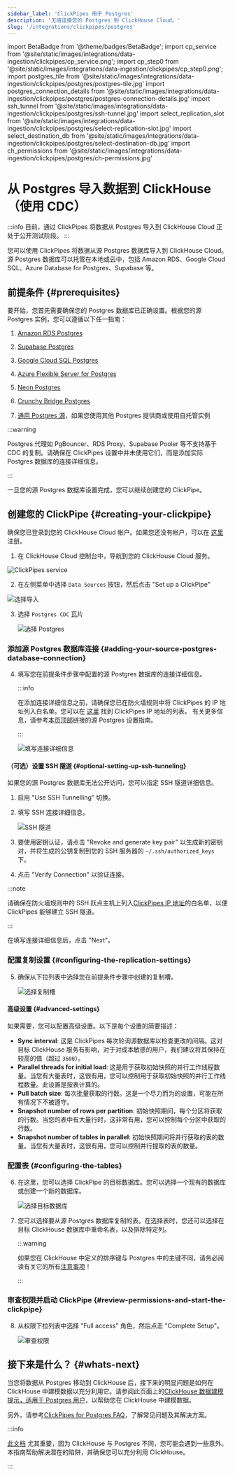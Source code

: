 ```yaml
---
sidebar_label: 'ClickPipes 用于 Postgres'
description: '无缝连接您的 Postgres 到 ClickHouse Cloud。'
slug: '/integrations/clickpipes/postgres'
---
```


import BetaBadge from '@theme/badges/BetaBadge';
import cp_service from '@site/static/images/integrations/data-ingestion/clickpipes/cp_service.png';
import cp_step0 from '@site/static/images/integrations/data-ingestion/clickpipes/cp_step0.png';
import postgres_tile from '@site/static/images/integrations/data-ingestion/clickpipes/postgres/postgres-tile.jpg'
import postgres_connection_details from '@site/static/images/integrations/data-ingestion/clickpipes/postgres/postgres-connection-details.jpg'
import ssh_tunnel from '@site/static/images/integrations/data-ingestion/clickpipes/postgres/ssh-tunnel.jpg'
import select_replication_slot from '@site/static/images/integrations/data-ingestion/clickpipes/postgres/select-replication-slot.jpg'
import select_destination_db from '@site/static/images/integrations/data-ingestion/clickpipes/postgres/select-destination-db.jpg'
import ch_permissions from '@site/static/images/integrations/data-ingestion/clickpipes/postgres/ch-permissions.jpg'


# 从 Postgres 导入数据到 ClickHouse（使用 CDC）

<BetaBadge/>

:::info
目前，通过 ClickPipes 将数据从 Postgres 导入到 ClickHouse Cloud 正处于公开测试阶段。
:::


您可以使用 ClickPipes 将数据从源 Postgres 数据库导入到 ClickHouse Cloud。源 Postgres 数据库可以托管在本地或云中，包括 Amazon RDS、Google Cloud SQL、Azure Database for Postgres、Supabase 等。

## 前提条件 {#prerequisites}

要开始，您首先需要确保您的 Postgres 数据库已正确设置。根据您的源 Postgres 实例，您可以遵循以下任一指南：

1. [Amazon RDS Postgres](./postgres/source/rds)

2. [Supabase Postgres](./postgres/source/supabase)

3. [Google Cloud SQL Postgres](./postgres/source/google-cloudsql)

4. [Azure Flexible Server for Postgres](./postgres/source/azure-flexible-server-postgres)

5. [Neon Postgres](./postgres/source/neon-postgres)

6. [Crunchy Bridge Postgres](./postgres/source/crunchy-postgres)

7. [通用 Postgres 源](./postgres/source/generic)，如果您使用其他 Postgres 提供商或使用自托管实例


:::warning

Postgres 代理如 PgBouncer、RDS Proxy、Supabase Pooler 等不支持基于 CDC 的复制。请确保在 ClickPipes 设置中并未使用它们，而是添加实际 Postgres 数据库的连接详细信息。

:::

一旦您的源 Postgres 数据库设置完成，您可以继续创建您的 ClickPipe。

## 创建您的 ClickPipe {#creating-your-clickpipe}

确保您已登录到您的 ClickHouse Cloud 帐户。如果您还没有帐户，可以在 [这里](https://cloud.clickhouse.com/) 注册。

[//]: # (   TODO 更新此处的图像)
1. 在 ClickHouse Cloud 控制台中，导航到您的 ClickHouse Cloud 服务。

<img src={cp_service} alt="ClickPipes service" />

2. 在左侧菜单中选择 `Data Sources` 按钮，然后点击 "Set up a ClickPipe"

<img src={cp_step0} alt="选择导入" />

3. 选择 `Postgres CDC` 瓦片

   <img src={postgres_tile} alt="选择 Postgres" />

### 添加源 Postgres 数据库连接 {#adding-your-source-postgres-database-connection}

4. 填写您在前提条件步骤中配置的源 Postgres 数据库的连接详细信息。

   :::info

   在添加连接详细信息之前，请确保您已在防火墙规则中将 ClickPipes 的 IP 地址列入白名单。您可以在 [这里](../index.md#list-of-static-ips) 找到 ClickPipes IP 地址的列表。
   有关更多信息，请参考[本页顶部](#prerequisites)链接的源 Postgres 设置指南。

   :::

   <img src={postgres_connection_details} alt="填写连接详细信息" />

#### （可选）设置 SSH 隧道 {#optional-setting-up-ssh-tunneling}

如果您的源 Postgres 数据库无法公开访问，您可以指定 SSH 隧道详细信息。

1. 启用 "Use SSH Tunnelling" 切换。
2. 填写 SSH 连接详细信息。

   <img src={ssh_tunnel} alt="SSH 隧道" />

3. 要使用密钥认证，请点击 "Revoke and generate key pair" 以生成新的密钥对，并将生成的公钥复制到您的 SSH 服务器的 `~/.ssh/authorized_keys` 下。
4. 点击 "Verify Connection" 以验证连接。

:::note

请确保在防火墙规则中的 SSH 跃点主机上列入[ClickPipes IP 地址](../clickpipes#list-of-static-ips)的白名单，以便 ClickPipes 能够建立 SSH 隧道。

:::

在填写连接详细信息后，点击 "Next"。

### 配置复制设置 {#configuring-the-replication-settings}

5. 确保从下拉列表中选择您在前提条件步骤中创建的复制槽。

   <img src={select_replication_slot} alt="选择复制槽" />

#### 高级设置 {#advanced-settings}

如果需要，您可以配置高级设置。以下是每个设置的简要描述：

- **Sync interval**: 这是 ClickPipes 每次轮询源数据库以检查更改的间隔。这对目标 ClickHouse 服务有影响，对于对成本敏感的用户，我们建议将其保持在较高的值（超过 `3600`）。
- **Parallel threads for initial load**: 这是用于获取初始快照的并行工作线程数量。当您有大量表时，这很有用，您可以控制用于获取初始快照的并行工作线程数量。此设置是按表计算的。
- **Pull batch size**: 每次批量获取的行数。这是一个尽力而为的设置，可能在所有情况下不被遵守。
- **Snapshot number of rows per partition**: 初始快照期间，每个分区将获取的行数。当您的表中有大量行时，这非常有用，您可以控制每个分区中获取的行数。
- **Snapshot number of tables in parallel**: 初始快照期间将并行获取的表的数量。当您有大量表时，这很有用，您可以控制并行提取的表的数量。

### 配置表 {#configuring-the-tables}

6. 在这里，您可以选择 ClickPipe 的目标数据库。您可以选择一个现有的数据库或创建一个新的数据库。

   <img src={select_destination_db} alt="选择目标数据库" />
   
7. 您可以选择要从源 Postgres 数据库复制的表。在选择表时，您还可以选择在目标 ClickHouse 数据库中重命名表，以及排除特定列。

   :::warning

   如果您在 ClickHouse 中定义的排序键与 Postgres 中的主键不同，请务必阅读有关它的所有[注意事项](https://docs.peerdb.io/mirror/ordering-key-different)！

   :::

### 审查权限并启动 ClickPipe {#review-permissions-and-start-the-clickpipe}

8. 从权限下拉列表中选择 "Full access" 角色，然后点击 "Complete Setup"。

   <img src={ch_permissions} alt="审查权限" />

## 接下来是什么？ {#whats-next}

当您将数据从 Postgres 移动到 ClickHouse 后，接下来的明显问题是如何在 ClickHouse 中建模数据以充分利用它。请参阅此页面上的[ClickHouse 数据建模提示，适用于 Postgres 用户](https://docs.peerdb.io/bestpractices/clickhouse_datamodeling)，以帮助您在 ClickHouse 中建模数据。

另外，请参考[ClickPipes for Postgres FAQ](./postgres/faq)，了解常见问题及其解决方案。

:::info

[此文档](https://docs.peerdb.io/bestpractices/clickhouse_datamodeling) 尤其重要，因为 ClickHouse 与 Postgres 不同，您可能会遇到一些意外。本指南帮助解决潜在的陷阱，并确保您可以充分利用 ClickHouse。

:::
